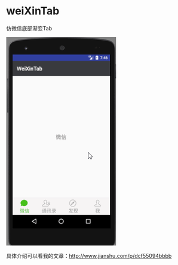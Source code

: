 # weiXinTab

仿微信底部渐变Tab

![](https://github.com/initobject/weiXinTab/blob/master/1.gif)

具体介绍可以看我的文章：http://www.jianshu.com/p/dcf55094bbbb
